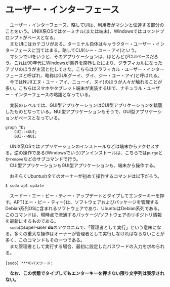 # ユーザー・インターフェース

　ユーザー・インターフェース、略してUIは、利用者がマシンと伝達する部分のことをいう。UNIX系OSではターミナル(または端末)、Windowsではコマンドプロンプトがベースとなる。  
　またUIにはカテゴリがある。ターミナル自体はキャラクター・ユーザー・インターフェースに当てはまる。略してCUI(シー・ユー・アイ)という。  
　マシンでUIをいうと、そのアプリケーションは、ほとんどがCUIベースだろう。これは90年代にWindowsが業界を席巻したにより、グラフィカルになったアプリのほうが主流と化してきた。こちらはグラフィカル・ユーザー・インターフェースと呼ばれ、略称はGUI(グーイ、グイ、ジー・ユー・アイ)と呼ばれる。  
　今ではNUI(エヌ・ユー・アイ、ニューイ、ヌイ)のほうが人々が触れることが多い。こちらはスマホやタブレット端末が実装するUIで、ナチュラル・ユーザー・インターフェースの略語となっている。  

　実装のレベルでは、GUI型アプリケーションはCUI型アプリケーションを踏襲したものとなっている。NUI型アプリケーションもそうで、GUI型アプリケーションがベースとなっている。  

```mermaid
graph TD;
    CUI-->GUI;
    GUI-->NUI;
```

　UNIX系OSではアプリケーションのインストールなどは端末からアクセスする。逆の操作である(Windowsでいう)アンインストールは、こちらでは`purge`とか`remove`などのサブコマンドで行う。  
　CUI型アプリケーションもGUI型アプリケーションも、端末から操作する。

　おそらくUbuntuの全てのオーナーが初めて操作するコマンドは以下だろう。

```
$ sudo apt update
```

　スードー・エー・ピー・ティー・アップデートとタイプしてエンターキーを押す。APT{エー・ピー・ティー}は、ソフトウェアおよびパッケージを管理するDebian系列OSに含まれるソフトウェアであり、UbuntuはDebian系列である。このコマンドは、現時点で流通するパッケージ/ソフトウェアのリポジトリ情報を最新にするものである。  
　`sudo`は**s**uper-**u**ser **do**のアクロニムで、「管理者として実行」という意味になる。多くの重大な操作はオーナーが管理者として実行しなければならないことが多く、このコマンドもその一つである。  
　また管理者として実行する場合、最初に設定したパスワードの入力を求められる。  

```
[sudo] ***のパスワード: 
```

　**なお、この状態でタイプしてもエンターキーを押さない限り文字列は表示されない。**
